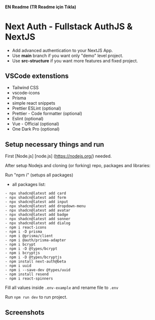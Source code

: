 #### EN Readme (TR Readme için Tıkla)

# Next Auth - Fullstack AuthJS & NextJS

- Add advanced authentication to your NextJS App.
- Use **main** branch if you want only "demo" level project.
- Use **src-structure** if you want more features and fixed project.

## VSCode extenstions

- Tailwind CSS
- vscode-icons
- Prisma
- simple react snippets
- Prettier ESLint (optional)
- Prettier - Code formatter (optional)
- Eslint (optional)
- Vue - Official (optional)
- One Dark Pro (optional)

## Setup necessary things and run

First [Node.js] [node.js] (https://nodejs.org/) needed.

After setup Nodejs and cloning (or forking) repo, packages and libraries:

Run "npm i" (setups all packages)

- all packages list:

```
- npx shadcn@latest add card
- npx shadcn@latest add form
- npx shadcn@latest add input
- npx shadcn@latest add dropdown-menu
- npx shadcn@latest add avatar
- npx shadcn@latest add badge
- npx shadcn@latest add sonner
- npx shadcn@latest add dialog
- npm i react-icons
- npm i -D prisma
- npm i @prisma/client
- npm i @auth/prisma-adapter
- npm i bcrypt
- npm i -D @types/bcrypt
- npm i bcryptjs
- npm i -D @types/bcryptjs
- npm install next-auth@beta
- npm i uuid
- npm i --save-dev @types/uuid
- npm install resend
- npm i react-spinners
```

Fill all values inside `.env-example` and rename file to `.env`

Run `npm run dev` to run project.

## Screenshots

